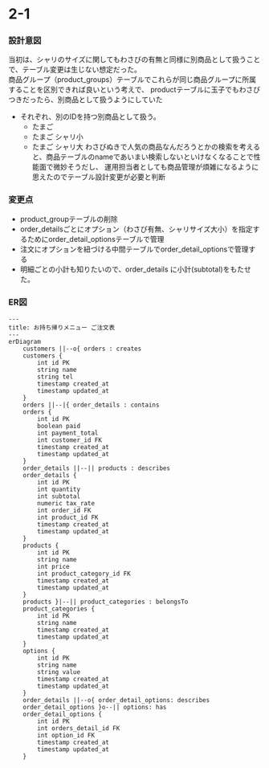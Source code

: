 # 2-1

### 設計意図
当初は、シャリのサイズに関してもわさびの有無と同様に別商品として扱うことで、テーブル変更は生じない想定だった。  
商品グループ（product_groups）テーブルでこれらが同じ商品グループに所属することを区別できれば良いという考えで、
productテーブルに玉子でもわさびつきだったら、別商品として扱うようにしていた
- それぞれ、別のIDを持つ別商品として扱う。
  - たまご
  - たまご シャリ小
  - たまご シャリ大
わさびぬきで人気の商品なんだろうとかの検索を考えると、商品テーブルのnameであいまい検索しないといけなくなることで性能面で微妙そうだし、
運用担当者としても商品管理が煩雑になるように思えたのでテーブル設計変更が必要と判断

### 変更点
- product_groupテーブルの削除
- order_detailsごとにオプション（わさび有無、シャリサイズ大小）を指定するためにorder_detail_optionsテーブルで管理
- 注文にオプションを紐づける中間テーブルでorder_detail_optionsで管理する
- 明細ごとの小計も知りたいので、order_details に小計(subtotal)をもたせた。

### ER図

```mermaid
---
title: お持ち帰りメニュー ご注文表
---
erDiagram
    customers ||--o{ orders : creates
    customers {
        int id PK
        string name
        string tel
        timestamp created_at
        timestamp updated_at
    }
    orders ||--|{ order_details : contains
    orders { 
        int id PK
        boolean paid
        int payment_total
        int customer_id FK
        timestamp created_at
        timestamp updated_at
    }
    order_details ||--|| products : describes
    order_details {
        int id PK
        int quantity
        int subtotal
        numeric tax_rate
        int order_id FK
        int product_id FK
        timestamp created_at
        timestamp updated_at
    }
    products {
        int id PK
        string name
        int price
        int product_category_id FK
        timestamp created_at
        timestamp updated_at 
    }
    products }|--|| product_categories : belongsTo
    product_categories {
        int id PK
        string name
        timestamp created_at
        timestamp updated_at
    }
    options {
        int id PK
        string name
        string value
        timestamp created_at
        timestamp updated_at
    }
    order_details ||--o{ order_detail_options: describes
    order_detail_options }o--|| options: has
    order_detail_options {
        int id PK
        int orders_detail_id FK
        int option_id FK
        timestamp created_at
        timestamp updated_at
    }
```
